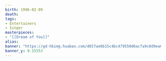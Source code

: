 ```yaml
---
birth: 1996-02-09
death:
tags: 
- Entertainers
- Singer
masterpieces:
- "[[Dream of You]]"
alias:
banner: "https://gd-hbimg.huaban.com/d657ae8b15c4bc479550d6acfa9c0d9ea6b4e5b32d5b8-Y61mG3_fw1200webp"
banner_y: 0.15553
---
```

